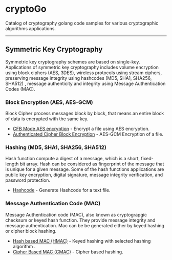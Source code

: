 # cryptoGo
Catalog of cryptography golang code samples for various cryptographic algorithms applications.

---
## Symmetric Key Cryptography
Symmetric key cryptography schemes are based on single-key. Applications of symmetric key cryptography includes volume encryption using block ciphers (AES, 3DES), wireless protocols using stream ciphers, preserving message integrity using hashcodes (MD5, SHA1, SHA256, SHA512) , message authenticity and integrity using Message Authentication Codes (MAC).

### Block Encryption (AES, AES-GCM)
Block Cipher process messages block by block, that means an entire block of data is encrypted with the same key.

 - [CFB Mode AES encryption](/blockEncryption/cfbBlockCipher.go) - Encrypt a file using AES encryption. 
 - [Authenticated Cipher Block Encryption](/blockEncryption/authenticatedBlockCipher.go) - AES-GCM Encryption of a file.

### Hashing (MD5, SHA1, SHA256, SHA512)
Hash function compute a digest of a message, which is a short, fixed-length bit array. Hash can be considered as fingerprint of the message that is unique for a given message. Some of the hash functions applications are public key encryption, digital signature, message integrity verification, and password protection. 

 -  [Hashcode](/hashcode/hashGenerator.go) - Generate Hashcode for a text file.

### Message Authentication Code (MAC)
Message Authentication code (MAC), also known as cryptograpgic checksum or keyed hash function. They provide message integrity and message authentication. Mac can be be generated either by keyed hashing or cipher block hashing.

 -  [Hash based MAC (HMAC)](/mac/hmacGenerator.go) - Keyed hashing with selected hashing algorithm .
 -  [Cipher Based MAC (CMAC)](/mac/cmacGenerator.go) - Cipher based hashing.
 
